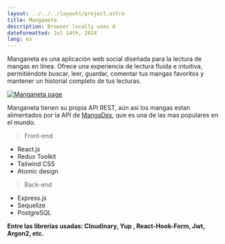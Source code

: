 ```yaml
---
layout: ../../../layouts/project.astro
title: Manganeta
description: Browser locally uses A
dateFormatted: Jul 14th, 2024
lang: es
---
```


Manganeta es una aplicación web social diseñada para la lectura de mangas en línea. Ofrece una experiencia de lectura fluida e intuitiva, permitiéndote buscar, leer, guardar, comentar tus mangas favoritos y mantener un historial completo de tus lecturas.

<a href="https://manganeta.onrender.com/" target="_blank" rel="noopener noreferrer">
  <img src="/assets/images/projects/manganeta.png" alt="Manganeta page"  class="rounded-lg"  />
</a>

Manganeta tienen su propia API REST, aún así los mangas estan alimentados por la API de <a href="https://mangadex.org" target="_blank" rel="noopener noreferrer">
MangaDex</a>, que es una de las mas populares en el mundo.

> Front-end

- React.js
- Redux Toolkit
- Tailwind CSS
- Atomic design

> Back-end

- Express.js
- Sequelize
- PostgreSQL

**Entre las librerias usadas: Cloudinary, Yup , React-Hook-Form, Jwt, Argon2, etc.**
